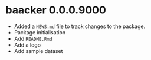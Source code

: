 # baacker 0.0.0.9000

* Added a `NEWS.md` file to track changes to the package.
* Package initialisation
* Add `README.Rmd`
* Add a logo
* Add sample dataset


